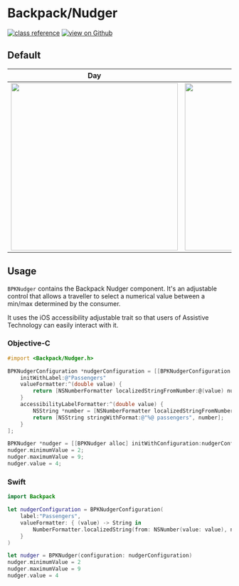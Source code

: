 # Backpack/Nudger

[![class reference](https://img.shields.io/badge/Class%20reference-iOS-blue)](https://backpack.github.io/ios/versions/latest/uikit/Classes/BPKNudger.html)
[![view on Github](https://img.shields.io/badge/Source%20code-GitHub-lightgrey)](https://github.com/backpack/ios/tree/main/Backpack/Nudger)

## Default

| Day | Night |
| --- | --- |
| <img src="https://raw.githubusercontent.com/backpack/ios/main/screenshots/iPhone-nudger___default_lm.png" alt="" width="375" /> |<img src="https://raw.githubusercontent.com/backpack/ios/main/screenshots/iPhone-nudger___default_dm.png" alt="" width="375" /> |

## Usage

`BPKNudger` contains the Backpack Nudger component. It's an adjustable control that allows a traveller to select a numerical value between a min/max determined by the consumer.

It uses the iOS accessibility adjustable trait so that users of Assistive Technology can easily interact with it.

### Objective-C

```objective-c
#import <Backpack/Nudger.h>

BPKNudgerConfiguration *nudgerConfiguration = [[BPKNudgerConfiguration alloc]
    initWithLabel:@"Passengers"
    valueFormatter:^(double value) {
        return [NSNumberFormatter localizedStringFromNumber:@(value) numberStyle:NSNumberFormatterDecimalStyle];
    }
    accessibilityLabelFormatter:^(double value) {
        NSString *number = [NSNumberFormatter localizedStringFromNumber:@(value) numberStyle:NSNumberFormatterDecimalStyle];
        return [NSString stringWithFormat:@"%@ passengers", number];
    }
];

BPKNudger *nudger = [[BPKNudger alloc] initWithConfiguration:nudgerConfiguration];
nudger.minimumValue = 2;
nudger.maximumValue = 9;
nudger.value = 4;
```

### Swift

```swift
import Backpack

let nudgerConfiguration = BPKNudgerConfiguration(
    label:"Passengers",
    valueFormatter: { (value) -> String in
        NumberFormatter.localizedString(from: NSNumber(value: value), number: .decimal)
    }
)

let nudger = BPKNudger(configuration: nudgerConfiguration)
nudger.minimumValue = 2
nudger.maximumValue = 9
nudger.value = 4
```
